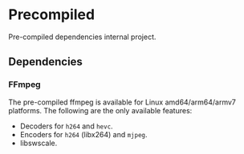 # Precompiled

Pre-compiled dependencies internal project.

## Dependencies

### FFmpeg
The pre-compiled ffmpeg is available for Linux amd64/arm64/armv7 platforms. The following are the only 
available features:

* Decoders for `h264` and `hevc`.
* Encoders for `h264` (libx264) and `mjpeg`.
* libswscale.

